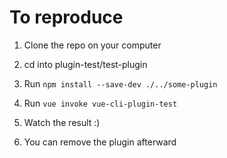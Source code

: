# To reproduce

1) Clone the repo on your computer

2) cd into plugin-test/test-plugin

3) Run `npm install --save-dev ./../some-plugin`

4) Run `vue invoke vue-cli-plugin-test`

5) Watch the result :)

6) You can remove the plugin afterward
